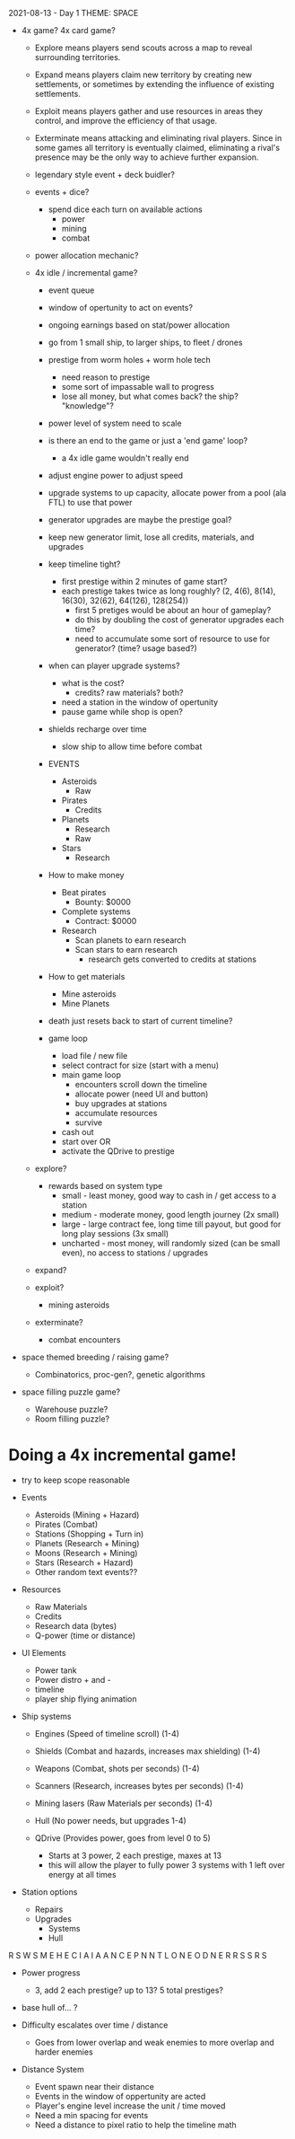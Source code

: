 2021-08-13 - Day 1
THEME: SPACE
- 4x game? 4x card game?
  - Explore means players send scouts across a map to reveal surrounding territories.
  - Expand means players claim new territory by creating new settlements, or sometimes by extending the influence of existing settlements.
  - Exploit means players gather and use resources in areas they control, and improve the efficiency of that usage.
  - Exterminate means attacking and eliminating rival players. Since in some games all territory is eventually claimed, eliminating a rival's presence may be the only way to achieve further expansion.

  - legendary style event + deck buidler?
  - events + dice?
    - spend dice each turn on available actions
      - power
      - mining
      - combat
  - power allocation mechanic?
  - 4x idle / incremental game?
    - event queue
    - window of opertunity to act on events?
    - ongoing earnings based on stat/power allocation
    - go from 1 small ship, to larger ships, to fleet / drones
    - prestige from worm holes + worm hole tech
      - need reason to prestige
      - some sort of impassable wall to progress
      - lose all money, but what comes back? the ship? "knowledge"?
    - power level of system need to scale
    - is there an end to the game or just a 'end game' loop?
      - a 4x idle game wouldn't really end

    - adjust engine power to adjust speed
    - upgrade systems to up capacity, allocate power from a pool (ala FTL) to use that power
    - generator upgrades are maybe the prestige goal?
    - keep new generator limit, lose all credits, materials, and upgrades

    - keep timeline tight?
      - first prestige within 2 minutes of game start?
      - each prestige takes twice as long roughly? (2, 4(6), 8(14), 16(30), 32(62), 64(126), 128(254))
        - first 5 pretiges would be about an hour of gameplay?
        - do this by doubling the cost of generator upgrades each time?
        - need to accumulate some sort of resource to use for generator? (time? usage based?)
    - when can player upgrade systems?
      - what is the cost?
        - credits? raw materials? both?
      - need a station in the window of opertunity
      - pause game while shop is open?

    - shields recharge over time
      - slow ship to allow time before combat
    
    - EVENTS
      - Asteroids
        - Raw
      - Pirates
        - Credits
      - Planets
        - Research
        - Raw
      - Stars
        - Research
      
    - How to make money
      - Beat pirates
        - Bounty: $0000
      - Complete systems
        - Contract: $0000
      - Research
        - Scan planets to earn research
        - Scan stars to earn research
          - research gets converted to credits at stations
    
    - How to get materials
      - Mine asteroids
      - Mine Planets
  
    - death just resets back to start of current timeline?

    - game loop
      - load file / new file
      - select contract for size (start with a menu)
      - main game loop
        - encounters scroll down the timeline
        - allocate power (need UI and button)
        - buy upgrades at stations
        - accumulate resources
        - survive
      - cash out
      - start over
      OR
      - activate the QDrive to prestige

  - explore?
    - rewards based on system type
      - small - least money, good way to cash in / get access to a station
      - medium - moderate money, good length journey (2x small)
      - large - large contract fee, long time till payout, but good for long play sessions (3x small)
      - uncharted - most money, will randomly sized (can be small even), no access to stations / upgrades

  - expand?

  - exploit?
    - mining asteroids

  - exterminate?
    - combat encounters



- space themed breeding / raising game?
  - Combinatorics, proc-gen?, genetic algorithms

- space filling puzzle game?
  - Warehouse puzzle?
  - Room filling puzzle?

# Doing a 4x incremental game!
- try to keep scope reasonable
- Events
  - Asteroids (Mining + Hazard)
  - Pirates (Combat)
  - Stations (Shopping + Turn in)
  - Planets (Research + Mining)
  - Moons (Research + Mining)
  - Stars (Research + Hazard)
  - Other random text events??

- Resources
  - Raw Materials
  - Credits
  - Research data (bytes)
  - Q-power (time or distance)

- UI Elements
  - Power tank
  - Power distro + and -
  - timeline
  - player ship flying animation

- Ship systems
  - Engines (Speed of timeline scroll) (1-4)
  - Shields (Combat and hazards, increases max shielding) (1-4)
  - Weapons (Combat, shots per seconds) (1-4)
  - Scanners (Research, increases bytes per seconds) (1-4)
  - Mining lasers (Raw Materials per seconds) (1-4)

  - Hull (No power needs, but upgrades 1-4)
  - QDrive (Provides power, goes from level 0 to 5)
    - Starts at 3 power, 2 each prestige, maxes at 13
    - this will allow the player to fully power 3 systems with 1 left over energy at all times

- Station options
  - Repairs
  - Upgrades
    - Systems
    - Hull

R S W S M
E H E C I
A I A A N
C E P N N
T L O N E
O D N E R
R S S R S

- Power progress
  - 3, add 2 each prestige? up to 13? 5 total prestiges?

- base hull of... ?

- Difficulty escalates over time / distance
  - Goes from lower overlap and weak enemies to more overlap and harder enemies

- Distance System
  - Event spawn near their distance
  - Events in the window of oppertunity are acted
  - Player's engine level increase the unit / time moved
  - Need a min spacing for events
  - Need a distance to pixel ratio to help the timeline math